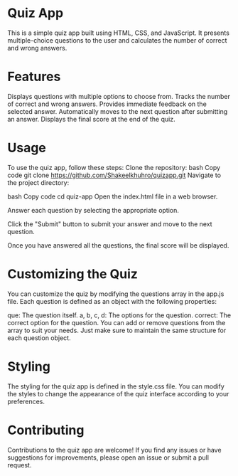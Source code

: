 # Quiz App
This is a simple quiz app built using HTML, CSS, and JavaScript. It presents multiple-choice questions to the user and calculates the number of correct and wrong answers.

# Features
Displays questions with multiple options to choose from.
Tracks the number of correct and wrong answers.
Provides immediate feedback on the selected answer.
Automatically moves to the next question after submitting an answer.
Displays the final score at the end of the quiz.

# Usage
To use the quiz app, follow these steps:
Clone the repository:
bash
Copy code
git clone https://github.com/Shakeelkhuhro/quizapp.git
Navigate to the project directory:

bash
Copy code
cd quiz-app
Open the index.html file in a web browser.

Answer each question by selecting the appropriate option.

Click the "Submit" button to submit your answer and move to the next question.

Once you have answered all the questions, the final score will be displayed.

# Customizing the Quiz
You can customize the quiz by modifying the questions array in the app.js file. Each question is defined as an object with the following properties:

que: The question itself.
a, b, c, d: The options for the question.
correct: The correct option for the question.
You can add or remove questions from the array to suit your needs. Just make sure to maintain the same structure for each question object.

# Styling
The styling for the quiz app is defined in the style.css file. You can modify the styles to change the appearance of the quiz interface according to your preferences.

# Contributing
Contributions to the quiz app are welcome! If you find any issues or have suggestions for improvements, please open an issue or submit a pull request.